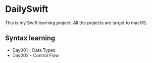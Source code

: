 # DailySwift
This is my Swift learning project. All the projects are target to macOS.

## Syntax learning
* Day001 - Data Types
* Day002 - Control Flow


